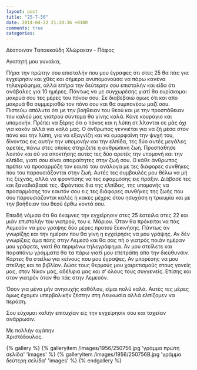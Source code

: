 ```yaml
---
layout: post
title: "25-7-56"
date: 2014-04-22 21:20:36 +0100
comments: true
categories: 
---
```


Δέσποιναν Ταπακκούδη Χλώρακαν - Πάφος

Αγαπητή μου γυναίκα,

Πήρα την πρώτην σου επιστολήν που μου έγραφες ότι στες 25 θα πάς για εγχείρησιν και χθές και σήμερα ανυπομονούσα να πάρω κανένα τηλεγράφημα, αλλά επήρα την δεύτερην σου επιστολήν και είδα ότι ανάβαλες για 10 ημέρες. Πάντως να με συγχωρέσης γιατί θα ευρίσκομαι μακρυά σου τες μέρες του πόνου σου. Σε διαβεβαιώ όμως ότι και απο μακρυά θα συμμερισθώ τον πόνο σου και θα συμπονέσω μαζί σου. Πιστεύω απόλυτα ότι με την βοήθειαν του θεού και με την προσπάθειαν του καλού μας γιατρού σύντομα θα γίνης καλά. Κάνε κουράγιο και υπομονήν. Πρέπει να ξέρης ότι ο πόνος και η λύπη στ ́λλονται σε μάς όχι για κακόν αλλά για καλό μας. Ο άνθρωπος γεννιέται για να ζή μέσα στον πόνο και την λύπη, για να εξαγνίζη και να ομορφαίνη την ψυχή του, δίνοντας εις αυτήν την υπομονήν και την ελπίδα, τες δύο αυτές μεγάλες αρετές, πάνω στες οποίες στηρίζετε η ανθρώπινη ζωή. Προσπάθησε λοιπόν και σύ να αποκτήσης αυτές τες δύο αρετές την υπομονή και την ελπίδα, γιατί σου είναι απαραίτητες στην ζωή σου.
Ο κάθε άνθρωπος πρέπει να προσαρμόζη τον εαυτό του ανάλογα με τες διάφορες συνθήκες που του παρουσιάζονται στην ζωή. Αυτές τες συμβουλές μου θέλω να μή τις ξεχνάς, αλλά να φροντίσης να τες εφαρμόσης εις πράξιν. Διάβασέ τες και ξαναδιάβασέ τες. Φρόντισε δια της ελπίδας, της υπομονής να προσαρμόσης τον εαυτόν σου εις τες διάφορες συνθήκες της ζωής που σου παρουσιάζονται καλές ή κακές μέχρις ότου ησυχάση η τρικυμία και με την βοήθειαν του θεού έρθω κοντά σου.

Επειδή νόμισα ότι θα έκαμνες την εγχείρησιν στες 25 έστειλα στες 22 και μιάν επιστολήν του γιατρού, του κ. Μάριου. Όταν θα πρόκειται να πάς Λεμεσόν να μου γράψης δύο μέρες προτού ξεκινήσης. Πάντως άν γνωρίζης και την ημέραν που θα γίνη η εγχείρησις να μου γράψης. Αν δέν γνωρίζεις άμα πάης στην Λεμεσό και θα σας πή ο γιατρός ποιάν ημέραν μου γράφετε, γιατί θα περιμένω τηλεγράφημα. Αν μου στείλετε και παραπάνω γράμματα θα τα πάρω γιατί μου επετράπη απο την διεύθυνσιν. Κάρτες θα στείλω για κείνους που μου έγραψες. Αν μπορέσης να μου στείλης και το βιβλίον. Δώσε τους θερμούς μου χαιρετισμούς στους γονείς μας, στον Νίκον μας, αδέλφια μας και σ’ όλους τους συγγενείς. Επίσης και στον γιατρόν όταν θα πάς στην Λεμεσόν.

Όσον για μένα μήν ανησυχής καθόλου, είμαι πολύ καλά. Αυτές τες μέρες όμως έχομεν υπερβολικήν ζέστην στη Λευκωσία αλλά ελπίζομεν να περάση.

Σου εύχομαι καλήν επιτυχίαν είς την εγχείρησιν σου και ταχείαν ανάρρωσιν.

Με πολλήν αγάπην<br/>
 Χριστόδουλος.

{% gallery %}
  {% galleryitem /images/1956/250756.jpg 'γράμμα πρώτη σελίδα' 'images' %}
  {% galleryitem /images/1956/250756B.jpg 'γράμμα δεύτερη σελίδα' 'images' %}
{% endgallery %}
